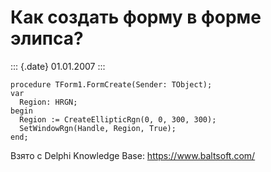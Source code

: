 Как создать форму в форме элипса?
=================================

::: {.date}
01.01.2007
:::

    procedure TForm1.FormCreate(Sender: TObject);
    var
      Region: HRGN;
    begin
      Region := CreateEllipticRgn(0, 0, 300, 300);
      SetWindowRgn(Handle, Region, True);
    end;

Взято с Delphi Knowledge Base: <https://www.baltsoft.com/>
